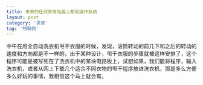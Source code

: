 ```yaml
---
title: 未来的任何家用电器上都有操作系统
layout: post
category: '灵感'
tag: '物联网'
---
```


中午在用全自动洗衣机甩干衣服的时候，发现，滚筒转动的前几下和之后的转动的速度和方向都是不一样的，出于某种设计，甩干衣服的步骤就被这样安排了，这个程序可能是被写死在了洗衣机中的某块电路板上，试想如果，我们能将程序，输入洗衣机，或者从网上下载几个适合不同衣物的甩干程序放进洗衣机，那是多么方便多么好玩的事情，我相信这个马上就会有。

